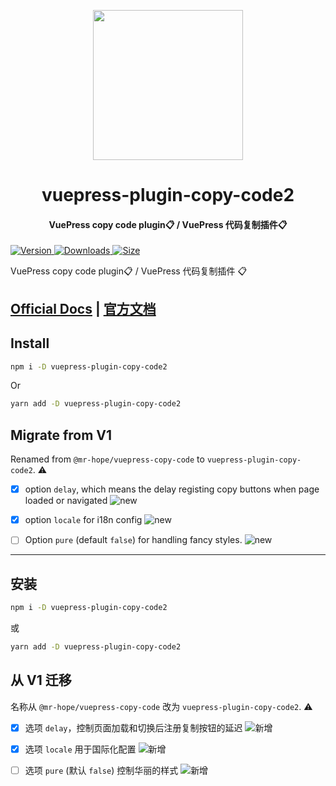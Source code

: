 <!-- markdownlint-disable -->
<p align="center">
  <img width="240" src="https://vuepress-theme-hope.github.io/logo.svg" style="text-align: center;"/>
</p>
<h1 align="center">vuepress-plugin-copy-code2</h1>
<h4 align="center">VuePress copy code plugin📋 / VuePress 代码复制插件📋</h4>

[![Version](https://img.shields.io/npm/v/vuepress-plugin-copy-code2/next.svg?style=flat-square&logo=npm) ![Downloads](https://img.shields.io/npm/dm/vuepress-plugin-copy-code2.svg?style=flat-square&logo=npm) ![Size](https://img.shields.io/bundlephobia/min/vuepress-plugin-copy-code2?style=flat-square&logo=npm)](https://www.npmjs.com/package/vuepress-plugin-copy-code2)

<!-- markdownlint-restore -->

VuePress copy code plugin📋 / VuePress 代码复制插件 📋

## [Official Docs](https://vuepress-theme-hope.github.io/v2/copy-code/) | [官方文档](https://vuepress-theme-hope.github.io/v2/copy-code/zh/)

## Install

```bash
npm i -D vuepress-plugin-copy-code2
```

Or

```bash
yarn add -D vuepress-plugin-copy-code2
```

## Migrate from V1

Renamed from `@mr-hope/vuepress-copy-code` to `vuepress-plugin-copy-code2`. ⚠

- [x] option `delay`, which means the delay registing copy buttons when page loaded or navigated ![new](https://img.shields.io/badge/-new-brightgreen)
- [x] option `locale` for i18n config ![new](https://img.shields.io/badge/-new-brightgreen)

- [ ] Option `pure` (default `false`) for handling fancy styles. ![new](https://img.shields.io/badge/-new-brightgreen)

---

## 安装

```bash
npm i -D vuepress-plugin-copy-code2
```

或

```bash
yarn add -D vuepress-plugin-copy-code2
```

## 从 V1 迁移

名称从 `@mr-hope/vuepress-copy-code` 改为 `vuepress-plugin-copy-code2`. ⚠

- [x] 选项 `delay`，控制页面加载和切换后注册复制按钮的延迟 ![新增](https://img.shields.io/badge/-新增-brightgreen)

- [x] 选项 `locale` 用于国际化配置 ![新增](https://img.shields.io/badge/-新增-brightgreen)

- [ ] 选项 `pure` (默认 `false`) 控制华丽的样式 ![新增](https://img.shields.io/badge/-新增-brightgreen)
